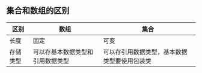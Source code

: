 ## 集合和数组的区别

| 区别   | 数组               | 集合                     |
|------|------------------|------------------------|
| 长度   | 固定               | 可变                     |
| 存储类型 | 可以存基本数据类型和引用数据类型 | 可以存引用数据类型，基本数据类型要使用包装类 |

